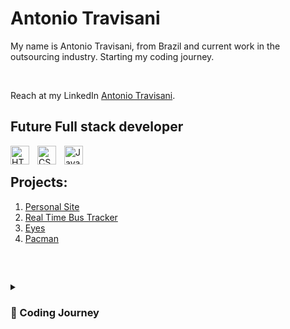 #  Antonio Travisani
<p>My name is Antonio Travisani, from Brazil and current work in the outsourcing industry. Starting my coding journey.</p></br>
<p> Reach at my LinkedIn <a href="https://www.https://www.linkedin.com/in/antonio-travisani-junior-9a389044">Antonio Travisani</a>.</p>

## Future Full stack developer 

<img align="left" alt="HTML" width="30px" style="padding-right:10px;" src="https://cdn.jsdelivr.net/gh/devicons/devicon/icons/html5/html5-plain.svg" />
<img align="left" alt="CSS" width="30px" style="padding-right:10px;" src="https://cdn.jsdelivr.net/gh/devicons/devicon/icons/css3/css3-plain.svg" />
<img align="left" alt="JavaScript" width="30px" style="padding-right:10px;" src="https://cdn.jsdelivr.net/gh/devicons/devicon/icons/javascript/javascript-plain.svg" />


<br>

## 

## <i class="fa-solid fa-code"></i> Projects:

1. [Personal Site](https://Antoniotravisani.github.io/)
2. [Real Time Bus Tracker](https://github.com/Antoniotravisani/realtimebustracker)
3. [Eyes](https://github.com/Antoniotravisani/eyes)
4. [Pacman](https://github.com/Antoniotravisani/pacmen)


<br>

## 

<details>
 <summary><h3> 🚀 Coding Journey</h3></summary>
  I returned to my coding adventure by attending MIT's full-stack bootcamp. This 2023, I'll be learning about MERN stack and creating content about management and personal growth.
   
   
